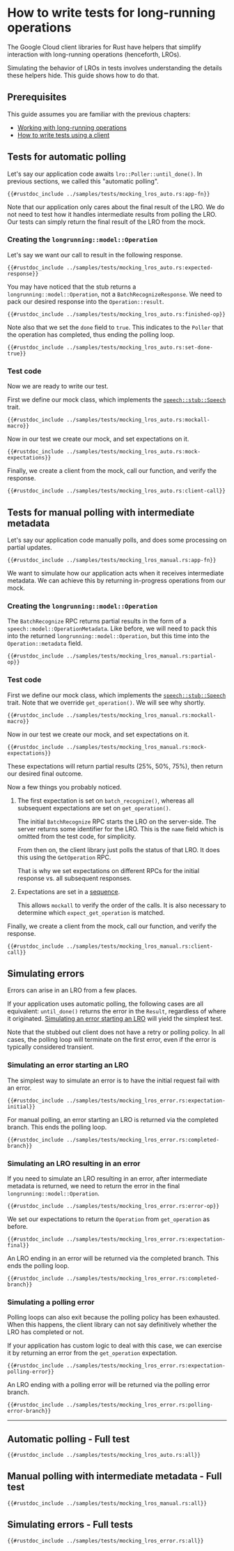 <!-- 
Copyright 2025 Google LLC

Licensed under the Apache License, Version 2.0 (the "License");
you may not use this file except in compliance with the License.
You may obtain a copy of the License at

    https://www.apache.org/licenses/LICENSE-2.0

Unless required by applicable law or agreed to in writing, software
distributed under the License is distributed on an "AS IS" BASIS,
WITHOUT WARRANTIES OR CONDITIONS OF ANY KIND, either express or implied.
See the License for the specific language governing permissions and
limitations under the License.
-->

# How to write tests for long-running operations

The Google Cloud client libraries for Rust have helpers that simplify
interaction with long-running operations (henceforth, LROs).

Simulating the behavior of LROs in tests involves understanding the details
these helpers hide. This guide shows how to do that.

## Prerequisites

This guide assumes you are familiar with the previous chapters:

- [Working with long-running operations](working_with_long_running_operations.md)
- [How to write tests using a client](mock_a_client.md)

## Tests for automatic polling

Let's say our application code awaits `lro::Poller::until_done()`. In previous
sections, we called this "automatic polling".

```rust,ignore
{{#rustdoc_include ../samples/tests/mocking_lros_auto.rs:app-fn}}
```

Note that our application only cares about the final result of the LRO. We do
not need to test how it handles intermediate results from polling the LRO. Our
tests can simply return the final result of the LRO from the mock.

### Creating the `longrunning::model::Operation`

Let's say we want our call to result in the following response.

```rust,ignore
{{#rustdoc_include ../samples/tests/mocking_lros_auto.rs:expected-response}}
```

You may have noticed that the stub returns a `longrunning::model::Operation`,
not a `BatchRecognizeResponse`. We need to pack our desired response into the
`Operation::result`.

```rust,ignore
{{#rustdoc_include ../samples/tests/mocking_lros_auto.rs:finished-op}}
```

Note also that we set the `done` field to `true`. This indicates to the `Poller`
that the operation has completed, thus ending the polling loop.

```rust,ignore
{{#rustdoc_include ../samples/tests/mocking_lros_auto.rs:set-done-true}}
```

### Test code

Now we are ready to write our test.

First we define our mock class, which implements the
[`speech::stub::Speech`][speech-stub] trait.

```rust,ignore
{{#rustdoc_include ../samples/tests/mocking_lros_auto.rs:mockall-macro}}
```

Now in our test we create our mock, and set expectations on it.

```rust,ignore
{{#rustdoc_include ../samples/tests/mocking_lros_auto.rs:mock-expectations}}
```

Finally, we create a client from the mock, call our function, and verify the
response.

```rust,ignore
{{#rustdoc_include ../samples/tests/mocking_lros_auto.rs:client-call}}
```

## Tests for manual polling with intermediate metadata

Let's say our application code manually polls, and does some processing on
partial updates.

```rust,ignore
{{#rustdoc_include ../samples/tests/mocking_lros_manual.rs:app-fn}}
```

We want to simulate how our application acts when it receives intermediate
metadata. We can achieve this by returning in-progress operations from our mock.

### Creating the `longrunning::model::Operation`

The `BatchRecognize` RPC returns partial results in the form of a
`speech::model::OperationMetadata`. Like before, we will need to pack this into
the returned `longrunning::model::Operation`, but this time into the
`Operation::metadata` field.

```rust,ignore
{{#rustdoc_include ../samples/tests/mocking_lros_manual.rs:partial-op}}
```

### Test code

First we define our mock class, which implements the
[`speech::stub::Speech`][speech-stub] trait. Note that we override
`get_operation()`. We will see why shortly.

```rust,ignore
{{#rustdoc_include ../samples/tests/mocking_lros_manual.rs:mockall-macro}}
```

Now in our test we create our mock, and set expectations on it.

```rust,ignore
{{#rustdoc_include ../samples/tests/mocking_lros_manual.rs:mock-expectations}}
```

These expectations will return partial results (25%, 50%, 75%), then return our
desired final outcome.

Now a few things you probably noticed.

1. The first expectation is set on `batch_recognize()`, whereas all subsequent
   expectations are set on `get_operation()`.

   The initial `BatchRecognize` RPC starts the LRO on the server-side. The
   server returns some identifier for the LRO. This is the `name` field which is
   omitted from the test code, for simplicity.

   From then on, the client library just polls the status of that LRO. It does
   this using the `GetOperation` RPC.

   That is why we set expectations on different RPCs for the initial response
   vs. all subsequent responses.

1. Expectations are set in a [sequence].

   This allows `mockall` to verify the order of the calls. It is also necessary
   to determine which `expect_get_operation` is matched.

Finally, we create a client from the mock, call our function, and verify the
response.

```rust,ignore
{{#rustdoc_include ../samples/tests/mocking_lros_manual.rs:client-call}}
```

## Simulating errors

Errors can arise in an LRO from a few places.

If your application uses automatic polling, the following cases are all
equivalent: `until_done()` returns the error in the `Result`, regardless of
where it originated.
[Simulating an error starting an LRO](#simulating-an-error-starting-an-lro) will
yield the simplest test.

Note that the stubbed out client does not have a retry or polling policy. In all
cases, the polling loop will terminate on the first error, even if the error is
typically considered transient.

### Simulating an error starting an LRO

The simplest way to simulate an error is to have the initial request fail with
an error.

```rust,ignore,noplayground
{{#rustdoc_include ../samples/tests/mocking_lros_error.rs:expectation-initial}}
```

For manual polling, an error starting an LRO is returned via the completed
branch. This ends the polling loop.

```rust,ignore,noplayground
{{#rustdoc_include ../samples/tests/mocking_lros_error.rs:completed-branch}}
```

### Simulating an LRO resulting in an error

If you need to simulate an LRO resulting in an error, after intermediate
metadata is returned, we need to return the error in the final
`longrunning::model::Operation`.

```rust,ignore,noplayground
{{#rustdoc_include ../samples/tests/mocking_lros_error.rs:error-op}}
```

We set our expectations to return the `Operation` from `get_operation` as
before.

```rust,ignore,noplayground
{{#rustdoc_include ../samples/tests/mocking_lros_error.rs:expectation-final}}
```

An LRO ending in an error will be returned via the completed branch. This ends
the polling loop.

```rust,ignore,noplayground
{{#rustdoc_include ../samples/tests/mocking_lros_error.rs:completed-branch}}
```

### Simulating a polling error

Polling loops can also exit because the polling policy has been exhausted. When
this happens, the client library can not say definitively whether the LRO has
completed or not.

If your application has custom logic to deal with this case, we can exercise it
by returning an error from the `get_operation` expectation.

```rust,ignore,noplayground
{{#rustdoc_include ../samples/tests/mocking_lros_error.rs:expectation-polling-error}}
```

An LRO ending with a polling error will be returned via the polling error
branch.

```rust,ignore,noplayground
{{#rustdoc_include ../samples/tests/mocking_lros_error.rs:polling-error-branch}}
```

______________________________________________________________________

## Automatic polling - Full test

```rust,ignore,noplayground
{{#rustdoc_include ../samples/tests/mocking_lros_auto.rs:all}}
```

## Manual polling with intermediate metadata - Full test

```rust,ignore,noplayground
{{#rustdoc_include ../samples/tests/mocking_lros_manual.rs:all}}
```

## Simulating errors - Full tests

```rust,ignore,noplayground
{{#rustdoc_include ../samples/tests/mocking_lros_error.rs:all}}
```

[sequence]: https://docs.rs/mockall/latest/mockall/struct.Sequence.html
[speech-stub]: https://docs.rs/google-cloud-speech-v2/latest/google_cloud_speech_v2/stub/trait.Speech.html
